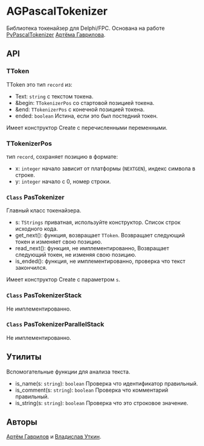 # AGPascalTokenizer

Библиотека токенайзер для Delphi/FPC. Основана на работе [PyPascalTokenizer](https://github.com/Artem3213212/PyPascalTokenizer) [Артёма Гаврилова](https://github.com/Artem3213212).

## API

### TToken

TToken это тип `record` из:

* Text: `string` с текстом токена.
* &begin: `TTokenizerPos` со стартовой позицией токена.
* &end: `TTokenizerPos` с конечной позицией токена.
* ended: `boolean` Истина, если это был постедний токен.

Имеет конструктор Create с перечисленными переменными.

### TTokenizerPos

тип `record`, сохраняет позицию в формате:

* x: `integer` начало зависит от платформы (`NEXTGEN`), индекс символа в строке.
* y: `integer` начало с 0, номер строки.

### `Class` PasTokenizer

Главный класс токенайзера.

* s: `TStrings` приватная, используйте конструктор. Список строк исходного кода.
* get_next(): функция, возвращает `TToken`. Возвращает следующий токен и изменяет свою позицию.
* read_next(): функция, не имплементированно, Возвращает следующий токен, не изменяя свою позицию.
* is_ended(): функция, не имплементированно, проверка что текст закончился.

Имеет конструктор Create с параметром `s`.

### `Class` PasTokenizerStack

Не имплементированно.

### `Class` PasTokenizerParallelStack

Не имплементированно.

## Утилиты

Вспомогательные функции для анализа текста.

* is_name(s: `string`): `boolean` Проверка что идентификатор правильный.
* is_comment(s: `string`): `boolean` Проверка что комментарий правильный.
* is_string(s: `string`): `boolean` Проверка что это строковое значение.

## Авторы

[Артём Гаврилов](https://github.com/Artem3213212) и [Владислав Уткин](https://github.com/viad00).
